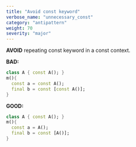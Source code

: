 ```yaml
---
title: "Avoid const keyword"
verbose_name: "unnecessary_const"
category: "antipattern"
weight: 70
severity: "major"
---
```

**AVOID** repeating const keyword in a const context.

**BAD:**
```dart
class A { const A(); }
m(){
  const a = const A();
  final b = const [const A()];
}
```

**GOOD:**
```dart
class A { const A(); }
m(){
  const a = A();
  final b = const [A()];
}
```



